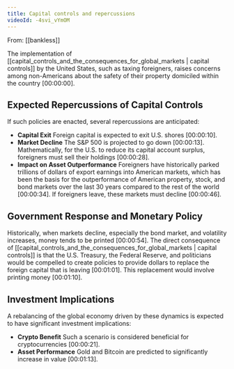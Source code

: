 ```yaml
---
title: Capital controls and repercussions
videoId: -4svi_vYmOM
---
```


From: [[bankless]] <br/> 

The implementation of [[capital_controls_and_the_consequences_for_global_markets | capital controls]] by the United States, such as taxing foreigners, raises concerns among non-Americans about the safety of their property domiciled within the country <a class="yt-timestamp" data-t="00:00:00">[00:00:00]</a>.

## Expected Repercussions of Capital Controls

If such policies are enacted, several repercussions are anticipated:
*   **Capital Exit** Foreign capital is expected to exit U.S. shores <a class="yt-timestamp" data-t="00:00:10">[00:00:10]</a>.
*   **Market Decline** The S&P 500 is projected to go down <a class="yt-timestamp" data-t="00:00:13">[00:00:13]</a>. Mathematically, for the U.S. to reduce its capital account surplus, foreigners must sell their holdings <a class="yt-timestamp" data-t="00:00:28">[00:00:28]</a>.
*   **Impact on Asset Outperformance** Foreigners have historically parked trillions of dollars of export earnings into American markets, which has been the basis for the outperformance of American property, stock, and bond markets over the last 30 years compared to the rest of the world <a class="yt-timestamp" data-t="00:00:34">[00:00:34]</a>. If foreigners leave, these markets must decline <a class="yt-timestamp" data-t="00:00:46">[00:00:46]</a>.

## Government Response and Monetary Policy

Historically, when markets decline, especially the bond market, and volatility increases, money tends to be printed <a class="yt-timestamp" data-t="00:00:54">[00:00:54]</a>. The direct consequence of [[capital_controls_and_the_consequences_for_global_markets | capital controls]] is that the U.S. Treasury, the Federal Reserve, and politicians would be compelled to create policies to provide dollars to replace the foreign capital that is leaving <a class="yt-timestamp" data-t="00:01:01">[00:01:01]</a>. This replacement would involve printing money <a class="yt-timestamp" data-t="00:01:10">[00:01:10]</a>.

## Investment Implications

A rebalancing of the global economy driven by these dynamics is expected to have significant investment implications:
*   **Crypto Benefit** Such a scenario is considered beneficial for cryptocurrencies <a class="yt-timestamp" data-t="00:00:21">[00:00:21]</a>.
*   **Asset Performance** Gold and Bitcoin are predicted to significantly increase in value <a class="yt-timestamp" data-t="00:01:13">[00:01:13]</a>.